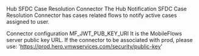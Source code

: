  Hub SFDC Case Resolution Connector The Hub Notification SFDC Case Resolution Connector has cases related flows to notify active  cases assigned to user.

Connector configuration MF_JWT_PUB_KEY_URI It is the MobileFlows server public key URL. If the connector to be associated with prod, please use: 'https://prod.hero.vmwservices.com/security/public-key'